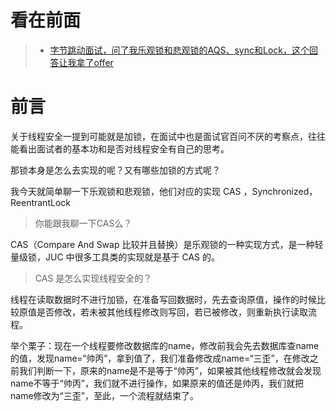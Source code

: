 看在前面
====

> * <a href="https://blog.csdn.net/qq_35190492/article/details/104691668">字节跳动面试，问了我乐观锁和悲观锁的AQS、sync和Lock，这个回答让我拿了offer</a>

前言
====

关于线程安全一提到可能就是加锁，在面试中也是面试官百问不厌的考察点，往往能看出面试者的基本功和是否对线程安全有自己的思考。

那锁本身是怎么去实现的呢？又有哪些加锁的方式呢？

我今天就简单聊一下乐观锁和悲观锁，他们对应的实现 CAS ，Synchronized，ReentrantLock

> 你能跟我聊一下CAS么？

CAS（Compare And Swap 比较并且替换）是乐观锁的一种实现方式，是一种轻量级锁，JUC 中很多工具类的实现就是基于 CAS 的。

> CAS 是怎么实现线程安全的？

线程在读取数据时不进行加锁，在准备写回数据时，先去查询原值，操作的时候比较原值是否修改，若未被其他线程修改则写回，若已被修改，则重新执行读取流程。

举个栗子：现在一个线程要修改数据库的name，修改前我会先去数据库查name的值，发现name=“帅丙”，拿到值了，我们准备修改成name=“三歪”，在修改之前我们判断一下，原来的name是不是等于“帅丙”，如果被其他线程修改就会发现name不等于“帅丙”，我们就不进行操作，如果原来的值还是帅丙，我们就把name修改为“三歪”，至此，一个流程就结束了。

